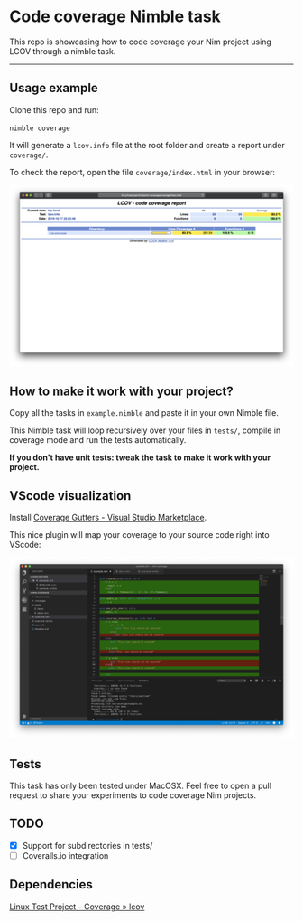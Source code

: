 # Code coverage Nimble task

This repo is showcasing how to code coverage your Nim project using LCOV through a nimble task.
___

## Usage example

Clone this repo and run:

`nimble coverage`

It will generate a `lcov.info` file at the root folder and create a report under `coverage/`. 

To check the report, open the file `coverage/index.html` in your browser:

![d3ee404a.png](attachments/d3ee404a.png)

## How to make it work with your project?

Copy all the tasks in `example.nimble` and paste it in your own Nimble file.

This Nimble task will loop recursively over your files in `tests/`, compile in coverage mode and run the tests automatically.

**If you don't have unit tests: tweak the task to make it work with your project.**

## VScode visualization

Install [Coverage Gutters - Visual Studio Marketplace](https://marketplace.visualstudio.com/items?itemName=ryanluker.vscode-coverage-gutters).

This nice plugin will map your coverage to your source code right into VScode:

![2774df53.png](attachments/2774df53.png)

## Tests

This task has only been tested under MacOSX. Feel free to open a pull request to share your experiments to code coverage Nim projects.

## TODO

- [x] Support for subdirectories in tests/
- [ ] Coveralls.io integration

## Dependencies

[Linux Test Project - Coverage » lcov](http://ltp.sourceforge.net/coverage/lcov.php)